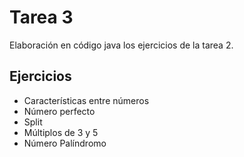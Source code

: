 Tarea 3
==========

Elaboración en código java los ejercicios de la tarea 2. 

Ejercicios
--------------------
+ Características entre números
+ Número perfecto
+ Split
+ Múltiplos de 3 y 5
+ Número Palíndromo
